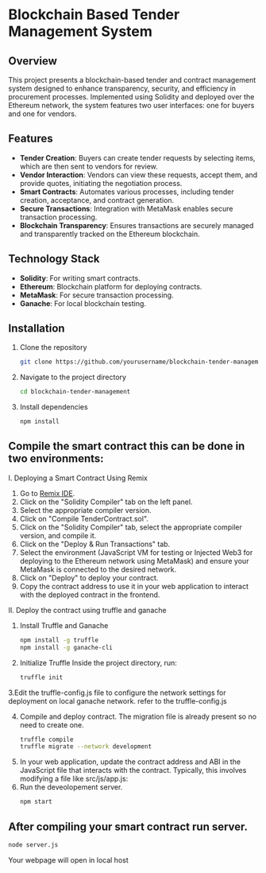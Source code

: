 
# Blockchain Based Tender Management System

## Overview

This project presents a blockchain-based tender and contract management system designed to enhance transparency, security, and efficiency in procurement processes. Implemented using Solidity and deployed over the Ethereum network, the system features two user interfaces: one for buyers and one for vendors.

## Features

- **Tender Creation**: Buyers can create tender requests by selecting items, which are then sent to vendors for review.
- **Vendor Interaction**: Vendors can view these requests, accept them, and provide quotes, initiating the negotiation process.
- **Smart Contracts**: Automates various processes, including tender creation, acceptance, and contract generation.
- **Secure Transactions**: Integration with MetaMask enables secure transaction processing.
- **Blockchain Transparency**: Ensures transactions are securely managed and transparently tracked on the Ethereum blockchain.

## Technology Stack

- **Solidity**: For writing smart contracts.
- **Ethereum**: Blockchain platform for deploying contracts.
- **MetaMask**: For secure transaction processing.
- **Ganache**: For local blockchain testing.

## Installation

1. Clone the repository
   ```sh
   git clone https://github.com/yourusername/blockchain-tender-management.git
2. Navigate to the project directory
   ```sh
   cd blockchain-tender-management
3. Install dependencies
   ```sh
   npm install
   
## Compile the smart contract this can be done in two environments:

  I. Deploying a Smart Contract Using Remix

   1. Go to [Remix IDE](https://remix.ethereum.org).
   2. Click on the "Solidity Compiler" tab on the left panel.
   3. Select the appropriate compiler version.
   4. Click on "Compile TenderContract.sol".
   5. Click on the "Solidity Compiler" tab, select the appropriate compiler version, and compile it.
   6. Click on the "Deploy & Run Transactions" tab.
   7. Select the environment (JavaScript VM for testing or Injected Web3 for deploying to the Ethereum network using MetaMask) and ensure your MetaMask is connected to the desired network.
   8. Click on "Deploy" to deploy your contract.
   9. Copy the contract address to use it in your web application to interact with the deployed contract in the frontend.
      
  II. Deploy the contract using truffle and ganache
   1. Install Truffle and Ganache
      ```sh
      npm install -g truffle
      npm install -g ganache-cli

   2. Initialize Truffle
      Inside the project directory, run:
      ```sh
      truffle init

   3.Edit the truffle-config.js file to configure the network settings for deployment on local ganache network. refer to the truffle-config.js

   4. Compile and deploy contract. The migration file is already present so no need to create one.
      ```sh
      truffle compile
      truffle migrate --network development
      ```
   5. In your web application, update the contract address and ABI in the JavaScript file that interacts with the contract. Typically, this involves modifying a file like src/js/app.js:
   6. Run the deveolopement server.
      ```sh
      npm start
      ```
## After compiling your smart contract run server.
   ```sh
   node server.js
   ```
   Your webpage will open in local host

   
   
